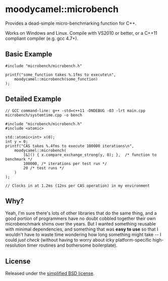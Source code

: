 # moodycamel::microbench

Provides a dead-simple micro-benchmarking function for C++.

Works on Windows and Linux. Compile with VS2010 or better, or a C++11 compliant compiler (e.g. gcc 4.7+).

## Basic Example

    #include "microbench/microbench.h"

    printf("some_function takes %.1fms to execute\n",
        moodycamel::microbench(some_function)
    );

## Detailed Example

    // GCC command-line: g++ -std=c++11 -DNDEBUG -O3 -lrt main.cpp microbench/systemtime.cpp -o bench

    #include "microbench/microbench.h"
    #include <atomic>

    std::atomic<int> x(0);
    int y = 0;
    printf("CAS takes %.4fms to execute 100000 iterations\n",
        moodycamel::microbench(
            [&]() { x.compare_exchange_strong(y, 0); },  /* function to benchmark */
            100000, /* iterations per test run */
            20 /* test runs */
        )
    );

    // Clocks in at 1.2ms (12ns per CAS operation) in my environment

## Why?

Yeah, I'm sure there's lots of other libraries that do the same thing, and a good portion of programmers
have no doubt cobbled together their own microbenchmark shims over the years. But I wanted something
reusable with minimal dependencies, and something that was **easy to use** so that I wouldn't have to waste
time wondering how long something might take -- I could *just check* (without having to worry about
icky platform-specific high-resolution timer routines and bothersome boilerplate).

## License

Released under the [simplified BSD license](https://github.com/cameron314/microbench/blob/master/LICENSE.md).

